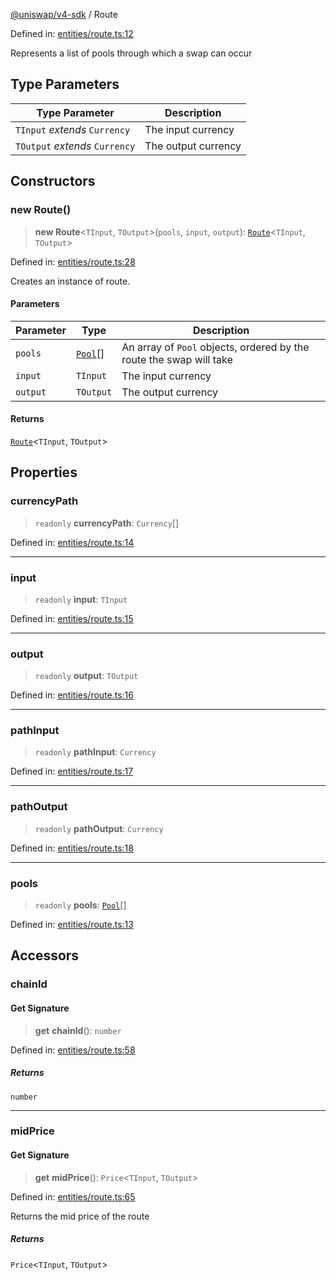 [@uniswap/v4-sdk](../overview.md) / Route

Defined in: [entities/route.ts:12](https://github.com/Uniswap/sdks/blob/9cf6edb2df79338ae58f7ea7ca979c35a8a9bd56/sdks/v4-sdk/src/entities/route.ts#L12)

Represents a list of pools through which a swap can occur

## Type Parameters

| Type Parameter | Description |
| ------ | ------ |
| `TInput` *extends* `Currency` | The input currency |
| `TOutput` *extends* `Currency` | The output currency |

## Constructors

### new Route()

> **new Route**\<`TInput`, `TOutput`\>(`pools`, `input`, `output`): [`Route`](Route.md)\<`TInput`, `TOutput`\>

Defined in: [entities/route.ts:28](https://github.com/Uniswap/sdks/blob/9cf6edb2df79338ae58f7ea7ca979c35a8a9bd56/sdks/v4-sdk/src/entities/route.ts#L28)

Creates an instance of route.

#### Parameters

| Parameter | Type | Description |
| ------ | ------ | ------ |
| `pools` | [`Pool`](Pool.md)[] | An array of `Pool` objects, ordered by the route the swap will take |
| `input` | `TInput` | The input currency |
| `output` | `TOutput` | The output currency |

#### Returns

[`Route`](Route.md)\<`TInput`, `TOutput`\>

## Properties

### currencyPath

> `readonly` **currencyPath**: `Currency`[]

Defined in: [entities/route.ts:14](https://github.com/Uniswap/sdks/blob/9cf6edb2df79338ae58f7ea7ca979c35a8a9bd56/sdks/v4-sdk/src/entities/route.ts#L14)

***

### input

> `readonly` **input**: `TInput`

Defined in: [entities/route.ts:15](https://github.com/Uniswap/sdks/blob/9cf6edb2df79338ae58f7ea7ca979c35a8a9bd56/sdks/v4-sdk/src/entities/route.ts#L15)

***

### output

> `readonly` **output**: `TOutput`

Defined in: [entities/route.ts:16](https://github.com/Uniswap/sdks/blob/9cf6edb2df79338ae58f7ea7ca979c35a8a9bd56/sdks/v4-sdk/src/entities/route.ts#L16)

***

### pathInput

> `readonly` **pathInput**: `Currency`

Defined in: [entities/route.ts:17](https://github.com/Uniswap/sdks/blob/9cf6edb2df79338ae58f7ea7ca979c35a8a9bd56/sdks/v4-sdk/src/entities/route.ts#L17)

***

### pathOutput

> `readonly` **pathOutput**: `Currency`

Defined in: [entities/route.ts:18](https://github.com/Uniswap/sdks/blob/9cf6edb2df79338ae58f7ea7ca979c35a8a9bd56/sdks/v4-sdk/src/entities/route.ts#L18)

***

### pools

> `readonly` **pools**: [`Pool`](Pool.md)[]

Defined in: [entities/route.ts:13](https://github.com/Uniswap/sdks/blob/9cf6edb2df79338ae58f7ea7ca979c35a8a9bd56/sdks/v4-sdk/src/entities/route.ts#L13)

## Accessors

### chainId

#### Get Signature

> **get** **chainId**(): `number`

Defined in: [entities/route.ts:58](https://github.com/Uniswap/sdks/blob/9cf6edb2df79338ae58f7ea7ca979c35a8a9bd56/sdks/v4-sdk/src/entities/route.ts#L58)

##### Returns

`number`

***

### midPrice

#### Get Signature

> **get** **midPrice**(): `Price`\<`TInput`, `TOutput`\>

Defined in: [entities/route.ts:65](https://github.com/Uniswap/sdks/blob/9cf6edb2df79338ae58f7ea7ca979c35a8a9bd56/sdks/v4-sdk/src/entities/route.ts#L65)

Returns the mid price of the route

##### Returns

`Price`\<`TInput`, `TOutput`\>
